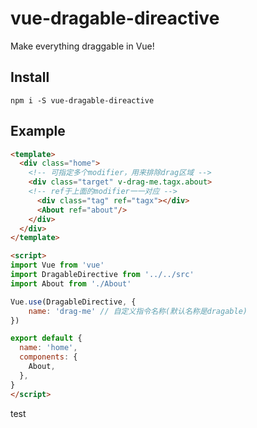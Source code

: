 # vue-dragable-direactive
Make everything draggable in Vue!

## Install
```
npm i -S vue-dragable-direactive
```

## Example

```html
<template>
  <div class="home">
    <!-- 可指定多个modifier，用来排除drag区域 -->
    <div class="target" v-drag-me.tagx.about>
    <!-- ref于上面的modifier一一对应 -->
      <div class="tag" ref="tagx"></div>
      <About ref="about"/>
    </div>
  </div>
</template>

<script>
import Vue from 'vue'
import DragableDirective from '../../src'
import About from './About'

Vue.use(DragableDirective, {
    name: 'drag-me' // 自定义指令名称(默认名称是dragable)
})

export default {
  name: 'home',
  components: {
    About,
  },
}
</script>
```

test